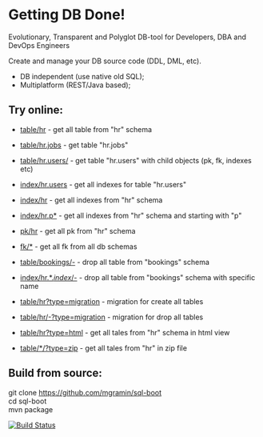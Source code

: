 # Getting DB Done!

Evolutionary, Transparent and Polyglot DB-tool for Developers, DBA and DevOps Engineers

Create and manage your DB source code (DDL, DML, etc).

- DB independent (use native old SQL);
- Multiplatform (REST/Java based);

Try online:
-----------
- <a href="https://sql-boot.herokuapp.com/ddl/table/hr" target="_blank">table/hr</a> - get all table from "hr" schema
- <a href="https://sql-boot.herokuapp.com/ddl/table/hr.jobs" target="_blank">table/hr.jobs</a> - get table "hr.jobs"
- <a href="https://sql-boot.herokuapp.com/ddl/table/hr.users/" target="_blank">table/hr.users/</a> - get table "hr.users" with child objects (pk, fk, indexes etc)
- <a href="https://sql-boot.herokuapp.com/ddl/index/hr.users" target="_blank">index/hr.users</a> - get all indexes for table "hr.users"
- <a href="https://sql-boot.herokuapp.com/ddl/index/hr" target="_blank">index/hr</a> - get all indexes from "hr" schema
- <a href="https://sql-boot.herokuapp.com/ddl/index/hr.p*" target="_blank">index/hr.p*</a> - get all indexes from "hr" schema and starting with "p"
- <a href="https://sql-boot.herokuapp.com/ddl/pk/hr" target="_blank">pk/hr</a> - get all pk from "hr" schema
- <a href="https://sql-boot.herokuapp.com/ddl/fk/*" target="_blank">fk/*</a> - get all fk from all db schemas

- <a href="https://sql-boot.herokuapp.com/ddl/table/bookings/-" target="_blank">table/bookings/-</a> - drop all table from "bookings" schema 
- <a href="https://sql-boot.herokuapp.com/ddl/index/hr.*.*index*/-" target="_blank">index/hr.*.*index*/-</a> - drop all table from "bookings" schema with specific name

- <a href="https://sql-boot.herokuapp.com/ddl/table/hr?type=migration" target="_blank">table/hr?type=migration</a> - migration for create all tables 
- <a href="https://sql-boot.herokuapp.com/ddl/table/hr/-?type=migration" target="_blank">table/hr/-?type=migration</a> - migration for drop all tables 
- <a href="https://sql-boot.herokuapp.com/ddl/table/hr?type=html" target="_blank">table/hr?type=html</a> - get all tales from "hr" schema in html view 
- <a href="https://sql-boot.herokuapp.com/ddl/table/*/?type=zip" target="_blank">table/*/?type=zip</a> - get all tales from "hr" in zip file 

Build from source:
------------------
git clone https://github.com/mgramin/sql-boot  
cd sql-boot  
mvn package  

[![Build Status](https://travis-ci.org/mgramin/sql-boot.svg?branch=master)](https://travis-ci.org/mgramin/sql-boot)